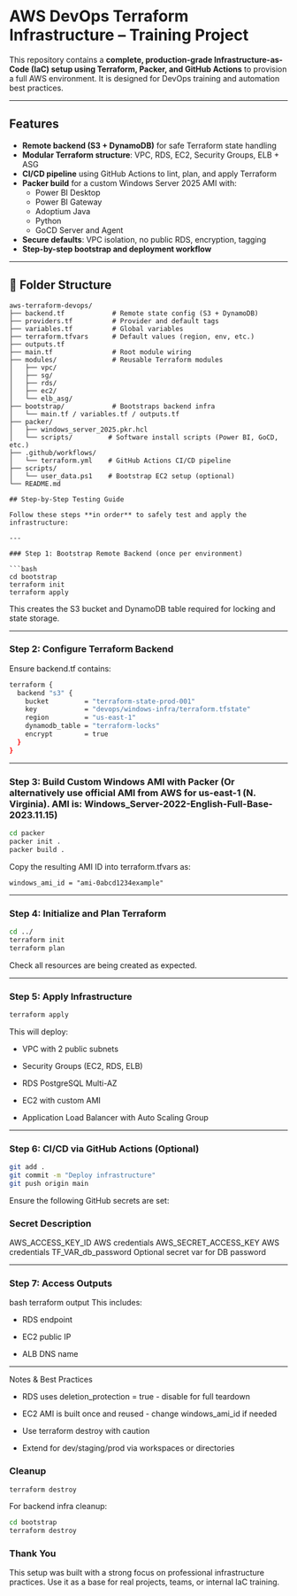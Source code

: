 # AWS DevOps Terraform Infrastructure – Training Project

This repository contains a **complete, production-grade Infrastructure-as-Code (IaC) setup using Terraform, Packer, and GitHub Actions** to provision a full AWS environment. It is designed for DevOps training and automation best practices.

---

## Features

- **Remote backend (S3 + DynamoDB)** for safe Terraform state handling
- **Modular Terraform structure**: VPC, RDS, EC2, Security Groups, ELB + ASG
- **CI/CD pipeline** using GitHub Actions to lint, plan, and apply Terraform
- **Packer build** for a custom Windows Server 2025 AMI with:
  - Power BI Desktop
  - Power BI Gateway
  - Adoptium Java
  - Python
  - GoCD Server and Agent
- **Secure defaults**: VPC isolation, no public RDS, encryption, tagging
- **Step-by-step bootstrap and deployment workflow**

---

## 📁 Folder Structure

```text
aws-terraform-devops/
├── backend.tf            # Remote state config (S3 + DynamoDB)
├── providers.tf          # Provider and default tags
├── variables.tf          # Global variables
├── terraform.tfvars      # Default values (region, env, etc.)
├── outputs.tf
├── main.tf               # Root module wiring
├── modules/              # Reusable Terraform modules
│   ├── vpc/
│   ├── sg/
│   ├── rds/
│   ├── ec2/
│   └── elb_asg/
├── bootstrap/            # Bootstraps backend infra
│   └── main.tf / variables.tf / outputs.tf
├── packer/
│   ├── windows_server_2025.pkr.hcl
│   └── scripts/         # Software install scripts (Power BI, GoCD, etc.)
├── .github/workflows/
│   └── terraform.yml    # GitHub Actions CI/CD pipeline
├── scripts/
│   └── user_data.ps1    # Bootstrap EC2 setup (optional)
└── README.md

## Step-by-Step Testing Guide

Follow these steps **in order** to safely test and apply the infrastructure:

---

### Step 1: Bootstrap Remote Backend (once per environment)

```bash
cd bootstrap
terraform init
terraform apply
```

This creates the S3 bucket and DynamoDB table required for locking and state storage.

---

###  Step 2: Configure Terraform Backend
Ensure backend.tf contains:

```bash
terraform {
  backend "s3" {
    bucket         = "terraform-state-prod-001"
    key            = "devops/windows-infra/terraform.tfstate"
    region         = "us-east-1"
    dynamodb_table = "terraform-locks"
    encrypt        = true
  }
}
```
---
### Step 3: Build Custom Windows AMI with Packer (Or alternatively use official AMI from AWS for us-east-1 (N. Virginia). AMI is: Windows_Server-2022-English-Full-Base-2023.11.15)
``` bash
cd packer
packer init .
packer build .
```
Copy the resulting AMI ID into terraform.tfvars as:

```hcl
windows_ami_id = "ami-0abcd1234example"
```
---
### Step 4: Initialize and Plan Terraform
```bash
cd ../
terraform init
terraform plan
```
Check all resources are being created as expected.

---
### Step 5: Apply Infrastructure
```bash
terraform apply
```
This will deploy:

- VPC with 2 public subnets

- Security Groups (EC2, RDS, ELB)

- RDS PostgreSQL Multi-AZ

- EC2 with custom AMI

- Application Load Balancer with Auto Scaling Group

---
### Step 6: CI/CD via GitHub Actions (Optional)
```bash
git add .
git commit -m "Deploy infrastructure"
git push origin main
```
Ensure the following GitHub secrets are set:

### Secret	Description
AWS_ACCESS_KEY_ID	AWS credentials
AWS_SECRET_ACCESS_KEY	AWS credentials
TF_VAR_db_password	Optional secret var for DB password

---
###  Step 7: Access Outputs
bash
terraform output
This includes:

- RDS endpoint

- EC2 public IP

- ALB DNS name

---
Notes & Best Practices

- RDS uses deletion_protection = true - disable for full teardown

- EC2 AMI is built once and reused - change windows_ami_id if needed

- Use terraform destroy with caution

- Extend for dev/staging/prod via workspaces or directories

### Cleanup
```bash
terraform destroy
```

For backend infra cleanup:

```bash
cd bootstrap
terraform destroy
```

### Thank You
This setup was built with a strong focus on professional infrastructure practices. Use it as a base for real projects, teams, or internal IaC training.



